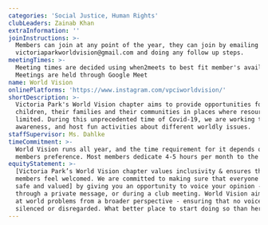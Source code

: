 ```yaml
---
categories: 'Social Justice, Human Rights'
clubLeaders: Zainab Khan
extraInformation: ''
joinInstructions: >-
  Members can join at any point of the year, they can join by emailing
  victoriaparkworldvision@gmail.com and doing any follow up steps.
meetingTimes: >-
  Meeting times are decided using when2meets to best fit member's availability.
  Meetings are held through Google Meet
name: World Vision
onlinePlatforms: 'https://www.instagram.com/vpciworldvision/'
shortDescription: >-
  Victoria Park's World Vision chapter aims to provide opportunities for
  children, their families and their communities in places where resources are
  limited. During this unprecedented time of Covid-19, we are working to raise
  awareness, and host fun activities about different worldly issues.
staffSupervisor: Ms. Dahlke
timeCommitment: >-
  World Vision runs all year, and the time requirement for it depends on the
  members preference. Most members dedicate 4-5 hours per month to the club.
equityStatement: >-
  [Victoria Park’s World Vision chapter values inclusivity & ensures that all
  members feel welcomed. We are committed to making sure that everyone feels
  safe and valued] by giving you an opportunity to voice your opinion - whether
  through a private message, or during a club meeting. World Vision aims to look
  at world problems from a broader perspective - ensuring that no voices are
  silenced or disregarded. What better place to start doing so than here?
---
```


